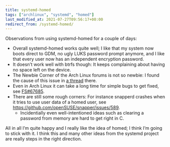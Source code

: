 ```yaml
---
title: systemd-homed
tags: ["archlinux", "systemd", "homed"]
last_modified_at: 2021-07-27T09:56:17+00:00
redirect_from: /systemd-homed/
---
```


Observations from using systemd-homed for a couple of days:

<!--more-->

* Overall systemd-homed works quite well; I like that my system now boots direct to GDM, no ugly LUKS password prompt anymore, and I like that every user now has an independent encryption password.
* It doesn’t work well with btrfs though: It keeps complaining about having no space left on the device.
* The Newbie Corner of the Arch Linux forums is not so newbie: I found the cause of this issue in [a thread](https://bbs.archlinux.org/viewtopic.php?pid=1922435#p1922435) there.
* Even in Arch Linux it can take a long time for simple bugs to get fixed, see [FS#67685](https://bugs.archlinux.org/task/67658).
* There are still some rough corners: For instance snapperd crashes when it tries to use user data of a homed user, see <https://github.com/openSUSE/snapper/issues/589>.
  * Incidentially even well-intentioned ideas such as clearing a password from memory are hard to get right in C.

All in all I’m quite happy and I really like the idea of homed; I think I’m going to stick with it. I think this and many other ideas from the systemd project are really steps in the right direction.
